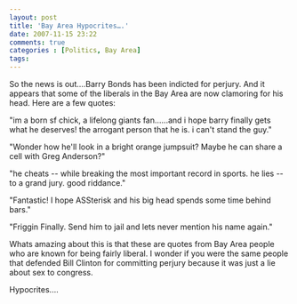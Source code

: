 ```yaml
---
layout: post
title: 'Bay Area Hypocrites….'
date: 2007-11-15 23:22
comments: true
categories : [Politics, Bay Area]
tags:
---
```

So the news is out....Barry Bonds has been indicted for perjury. And it appears that some of the liberals in the Bay Area are now clamoring for his head. Here are a few quotes:

"im a born sf chick, a lifelong giants fan......and i hope barry finally gets what he deserves! the arrogant person that he is. i can't stand the guy."

"Wonder how he'll look in a bright orange jumpsuit? Maybe he can share a cell with Greg Anderson?"

"he cheats -- while breaking the most important record in sports. he lies -- to a grand jury. good riddance."

"Fantastic! I hope ASSterisk and his big head spends some time behind bars."

"Friggin Finally. Send him to jail and lets never mention his name again."

Whats amazing about this is that these are quotes from Bay Area people who are known for being fairly liberal. I wonder if you were the same people that defended Bill Clinton for committing perjury because it was just a lie about sex to congress.

Hypocrites....

